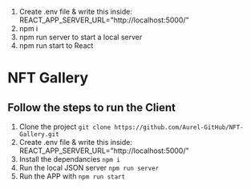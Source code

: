 1. Create .env file & write this inside: REACT_APP_SERVER_URL="http://localhost:5000/"
2. npm i
3. npm run server to start a local server
4. npm run start to React

# NFT Gallery

## Follow the steps to run the Client

1.  Clone the project `git clone https://github.com/Aurel-GitHub/NFT-Gallery.git`<br>
2.  Create .env file & write this inside: REACT_APP_SERVER_URL="http://localhost:5000/"<br>
3.  Install the dependancies `npm i`<br>
4.  Run the local JSON server `npm run server`<br>
5.  Run the APP with `npm run start`<br>
